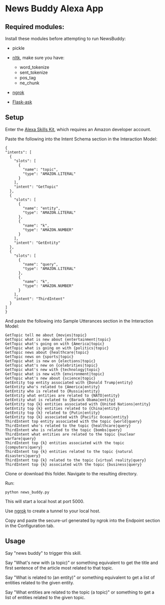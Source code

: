 # News Buddy Alexa App

## Required modules:

Install these modules before attempting to run NewsBuddy:

 * pickle
 * [nltk](https://www.nltk.org/ "nltk information page"), make sure you have:
 
    * word_tokenize
    * sent_tokenize
    * pos_tag
    * ne_chunk
 
 * [ngrok](https://ngrok.com/ "ngrok information and download page")
 * [Flask-ask](https://flask-ask.readthedocs.io/en/latest/ "Flask-ask information and download page")

## Setup

Enter the [Alexa Skills Kit](https://developer.amazon.com/edw/home.html#/skills "Amazon's Alexa Skills Kit"), which requires an Amazon developer account.

Paste the following into the Intent Schema section in the Interaction Model:
    
  ```
  {
  "intents": [
    {
      "slots": [
        {
          "name": "topic",
          "type": "AMAZON.LITERAL"
        }
      ],
      "intent": "GetTopic"
    },
    {
      "slots": [
        {
          "name": "entity",
          "type": "AMAZON.LITERAL"
        },
        {
          "name": "k",
          "type": "AMAZON.NUMBER"
        }
      ],
      "intent": "GetEntity"
    },
    {
      "slots": [
        {
          "name": "query",
          "type": "AMAZON.LITERAL"
        },
        {
          "name": "k",
          "type": "AMAZON.NUMBER"
        }
      ],
      "intent": "ThirdIntent"
    }
  ]
} 
  ```
  
  And paste the following into Sample Utterances section in the Interaction Model:
  ```
  GetTopic tell me about {movies|topic}
  GetTopic what is new about {entertainment|topic}
  GetTopic what's going on with {America|topic}
  GetTopic what is going on with {politics|topic}
  GetTopic news about {healthcare|topic}
  GetTopic news on {sports|topic}
  GetTopic what is new on {elections|topic}
  GetTopic what's new on {celebrities|topic}
  GetTopic what's new with {technology|topic}
  GetTopic what is new with {environment|topic}
  GetTopic what's new about {science|topic}
  GetEntity top entity associated with {Donald Trump|entity}
  GetEntity who's related to {America|entity}
  GetEntity who is related to {Russia|entity}
  GetEntity what entities are related to {NATO|entity}
  GetEntity what is related to {Barack Obama|entity}
  GetEntity top {k} entities associated with {United Nations|entity}
  GetEntity top {k} entities related to {China|entity}
  GetEntity top {k} related to {Putin|entity}
  GetEntity top {k} associated with {Pacific Ocean|entity}
  ThirdIntent top entity associated with the topic {world|query}
  ThirdIntent who's related to the topic {healthcare|query}
  ThirdIntent who is related to the topic {bombs|query}
  ThirdIntent what entities are related to the topic {nuclear warfare|query}
  ThirdIntent top {k} entities associated with the topic {computers|query}
  ThirdIntent top {k} entities related to the topic {natural disasters|query}
  ThirdIntent top {k} related to the topic {virtual reality|query}
  ThirdIntent top {k} associated with the topic {business|query}
  ```
  
  Clone or download this folder. Navigate to the resulting directory.
  
  Run:
  ```
  python news_buddy.py
  ```
  
  This will start a local host at port 5000.
  
  Use [ngrok](https://ngrok.com/ "ngrok information and download page") to create a tunnel to your local host.
  
  Copy and paste the secure-url generated by ngrok into the Endpoint section in the Configuration tab.

  
## Usage

Say "news buddy" to trigger this skill.

Say "What's new with (a topic)" or something equivalent to get the title and first sentence of the article most related to that topic.

Say "What is related to (an entity)" or something equivalent to get a list of entities related to the given entity.

Say "What entities are related to the topic (a topic)" or something to get a list of entities related to the given topic.
